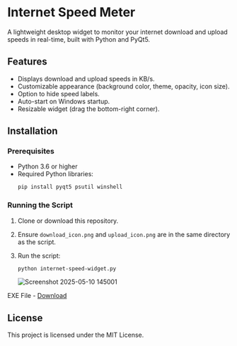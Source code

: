 # Internet Speed Meter

A lightweight desktop widget to monitor your internet download and upload speeds in real-time, built with Python and PyQt5.

## Features
- Displays download and upload speeds in KB/s.
- Customizable appearance (background color, theme, opacity, icon size).
- Option to hide speed labels.
- Auto-start on Windows startup.
- Resizable widget (drag the bottom-right corner).

## Installation

### Prerequisites
- Python 3.6 or higher
- Required Python libraries:
  ```bash
  pip install pyqt5 psutil winshell
  ```

### Running the Script
1. Clone or download this repository.
2. Ensure `download_icon.png` and `upload_icon.png` are in the same directory as the script.
3. Run the script:
   ```bash
   python internet-speed-widget.py
   ```
   
   ![Screenshot 2025-05-10 145001](https://github.com/user-attachments/assets/49c40f78-0590-41c9-b89e-077414d9902a)

EXE File - [Download](https://github.com/arifansari10027/internet-speed-meter/actions/runs/14944239690/artifacts/3098793907)

## License
This project is licensed under the MIT License.
